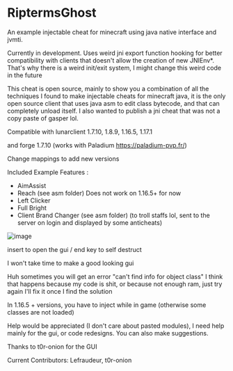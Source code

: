 # RiptermsGhost
An example injectable cheat for minecraft using java native interface and jvmti.

Currently in development.
Uses weird jni export function hooking for better compatibility with clients that doesn't allow the creation of new JNIEnv*. That's why there is a weird init/exit system, I might change this weird code in the future

This cheat is open source, mainly to show you a combination of all the techniques I found to make injectable cheats for minecraft java, it is the only open source client that uses java asm to edit class bytecode, and that can completely unload itself. I also wanted to publish a jni cheat that was not a copy paste of gasper lol.

Compatible with lunarclient 1.7.10, 1.8.9, 1.16.5, 1.17.1

and forge 1.7.10 (works with Paladium https://paladium-pvp.fr/)

Change mappings to add new versions

Included Example Features :
- AimAssist
- Reach (see asm folder) Does not work on 1.16.5+ for now
- Left Clicker
- Full Bright
- Client Brand Changer (see asm folder) (to troll staffs lol, sent to the server on login and displayed by some anticheats)

![image](https://github.com/Lefraudeur/RiptermsGhost/assets/91006387/39690baa-859a-4ea2-a9b0-dfbc8cbfe472)

insert to open the gui / end key to self destruct

I won't take time to make a good looking gui

Huh sometimes you will get an error "can't find info for object class"
I think that happens because my code is shit, or because not enough ram, just try again
I'll fix it once I find the solution

In 1.16.5 + versions, you have to inject while in game (otherwise some classes are not loaded)

Help would be appreciated (I don't care about pasted modules), I need help mainly for the gui, or code redesigns. You can also make suggestions.

Thanks to t0r-onion for the GUI

Current Contributors:
Lefraudeur,
t0r-onion